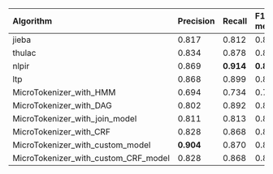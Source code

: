 | Algorithm                            | Precision   | Recall    | F1-measure   |
|:-------------------------------------|:------------|:----------|:-------------|
| jieba                                | 0.817       | 0.812     | 0.815        |
| thulac                               | 0.834       | 0.878     | 0.856        |
| nlpir                                | 0.869       | **0.914** | **0.891**    |
| ltp                                  | 0.868       | 0.899     | 0.883        |
| MicroTokenizer_with_HMM              | 0.694       | 0.734     | 0.713        |
| MicroTokenizer_with_DAG              | 0.802       | 0.892     | 0.845        |
| MicroTokenizer_with_join_model       | 0.811       | 0.813     | 0.812        |
| MicroTokenizer_with_CRF              | 0.828       | 0.868     | 0.847        |
| MicroTokenizer_with_custom_model     | **0.904**   | 0.870     | 0.886        |
| MicroTokenizer_with_custom_CRF_model | 0.828       | 0.868     | 0.847        |